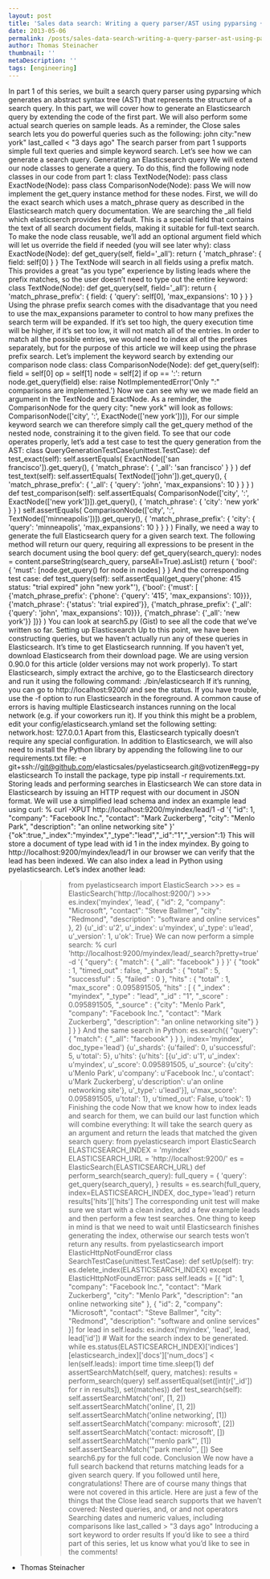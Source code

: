 ```yaml
---
layout: post
title: 'Sales data search: Writing a query parser/AST using pyparsing + Elasticsearch (part 2)'
date: 2013-05-06
permalink: /posts/sales-data-search-writing-a-query-parser-ast-using-part-2
author: Thomas Steinacher
thumbnail: ''
metaDescription: ''
tags: [engineering]
---
```


In part 1 of this series, we built a search query parser using pyparsing which generates an abstract syntax tree (AST) that represents the structure of a search query. In this part, we will cover how to generate an Elasticsearch query by extending the code of the first part. We will also perform some actual search queries on sample leads.
As a reminder, the Close sales search lets you do powerful queries such as the following:
john city:"new york" last_called < "3 days ago"
The search parser from part 1 supports simple full text queries and simple keyword search. Let’s see how we can generate a search query.
Generating an Elasticsearch query
We will extend our node classes to generate a query. To do this, find the following node classes in our code from part 1:
class TextNode(Node): pass class ExactNode(Node): pass class ComparisonNode(Node): pass
We will now implement the get_query instance method for these nodes. First, we will do the exact search which uses a match_phrase query as described in the Elasticsearch match query documentation. We are searching the \_all field which elasticserch provides by default. This is a special field that contains the text of all search document fields, making it suitable for full-text search. To make the node class reusable, we’ll add an optional argument field which will let us override the field if needed (you will see later why):
class ExactNode(Node): def get_query(self, field='\_all'): return { 'match_phrase': { field: self[0] } }
The TextNode will search in all fields using a prefix match. This provides a great “as you type” experience by listing leads where the prefix matches, so the user doesn’t need to type out the entire keyword:
class TextNode(Node): def get_query(self, field='\_all'): return { 'match_phrase_prefix': { field: { 'query': self[0], 'max_expansions': 10 } } }
Using the phrase prefix search comes with the disadvantage that you need to use the max_expansions parameter to control to how many prefixes the search term will be expanded. If it’s set too high, the query execution time will be higher, if it’s set too low, it will not match all of the entries. In order to match all the possible entries, we would need to index all of the prefixes separately, but for the purpose of this article we will keep using the phrase prefix search.
Let’s implement the keyword search by extending our comparison node class:
class ComparisonNode(Node): def get_query(self): field = self[0] op = self[1] node = self[2] if op == ':': return node.get_query(field) else: raise NotImplementedError('Only ":" comparisons are implemented.')
Now we can see why we we made field an argument in the TextNode and ExactNode. As a reminder, the ComparisonNode for the query city: "new york" will look as follows:
ComparisonNode(['city', ':', ExactNode(['new york'])]),
For our simple keyword search we can therefore simply call the get_query method of the nested node, constraining it to the given field.
To see that our code operates properly, let’s add a test case to test the query generation from the AST:
class QueryGenerationTestCase(unittest.TestCase): def test_exact(self): self.assertEquals( ExactNode(['san francisco']).get_query(), { 'match_phrase': { '\_all': 'san francisco' } } ) def test_text(self): self.assertEquals( TextNode(['john']).get_query(), { 'match_phrase_prefix': { '\_all': { 'query': 'john', 'max_expansions': 10 } } } ) def test_comparison(self): self.assertEquals( ComparisonNode(['city', ':', ExactNode(['new york'])]).get_query(), { 'match_phrase': { 'city': 'new york' } } ) self.assertEquals( ComparisonNode(['city', ':', TextNode(['minneapolis'])]).get_query(), { 'match_phrase_prefix': { 'city': { 'query': 'minneapolis', 'max_expansions': 10 } } } )
Finally, we need a way to generate the full Elasticsearch query for a given search text. The following method will return our query, requiring all expressions to be present in the search document using the bool query:
def get_query(search_query): nodes = content.parseString(search_query, parseAll=True).asList() return { 'bool': { 'must': [node.get_query() for node in nodes] } }
And the corresponding test case:
def test_query(self): self.assertEqual(get_query('phone: 415 status: "trial expired" john "new york"'), {'bool': {'must': [ {'match_phrase_prefix': {'phone': {'query': '415', 'max_expansions': 10}}}, {'match_phrase': {'status': 'trial expired'}}, {'match_phrase_prefix': {'_all': {'query': 'john', 'max_expansions': 10}}}, {'match_phrase': {'_all': 'new york'}} ]}} )
You can look at search5.py (Gist) to see all the code that we’ve written so far.
Setting up Elasticsearch
Up to this point, we have been constructing queries, but we haven’t actually run any of these queries in Elasticsearch. It’s time to get Elasticsearch runnning. If you haven’t yet, download Elasticsearch from their download page. We are using version 0.90.0 for this article (older versions may not work properly).
To start Elasticsearch, simply extract the archive, go to the Elasticsearch directory and run it using the following command:
./bin/elasticsearch
If it’s running, you can go to http://localhost:9200/ and see the status. If you have trouble, use the -f option to run Elasticsearch in the foreground.
A common cause of errors is having multiple Elasticsearch instances running on the local network (e.g. if your coworkers run it). If you think this might be a problem, edit your config/elasticsearch.ymland set the following setting:
network.host: 127.0.0.1
Apart from this, Elasticsearch typically doesn’t require any special configuration.
In addition to Elasticsearch, we will also need to install the Python library by appending the following line to our requirements.txt file:
-e git+ssh://git@github.com/elasticsales/pyelasticsearch.git@votizen#egg=pyelasticsearch
To install the package, type pip install -r requirements.txt.
Storing leads and performing searches in Elasticsearch
We can store data in Elasticsearch by issuing an HTTP request with our document in JSON format. We will use a simplified lead schema and index an example lead using curl:
% curl -XPUT http://localhost:9200/myindex/lead/1 -d '{ "id": 1, "company": "Facebook Inc.", "contact": "Mark Zuckerberg", "city": "Menlo Park", "description": "an online networking site" }' {"ok":true,"\_index":"myindex","\_type":"lead","\_id":"1","\_version":1}
This will store a document of type lead with id 1 in the index myindex. By going to http://localhost:9200/myindex/lead/1 in our browser we can verify that the lead has been indexed.
We can also index a lead in Python using pyelasticsearch. Let’s index another lead:

> > > from pyelasticsearch import ElasticSearch >>> es = ElasticSearch('http://localhost:9200/') >>> es.index('myindex', 'lead', { "id": 2, "company": "Microsoft", "contact": "Steve Ballmer", "city": "Redmond", "description": "software and online services" }, 2) {u'\_id': u'2', u'\_index': u'myindex', u'\_type': u'lead', u'\_version': 1, u'ok': True}
> > > We can now perform a simple search:
> > > % curl 'http://localhost:9200/myindex/lead/\_search?pretty=true' -d '{ "query": { "match": { "\_all": "facebook" } } }' { "took" : 1, "timed_out" : false, "\_shards" : { "total" : 5, "successful" : 5, "failed" : 0 }, "hits" : { "total" : 1, "max_score" : 0.095891505, "hits" : [ { "_index" : "myindex", "_type" : "lead", "_id" : "1", "_score" : 0.095891505, "_source" : {"city": "Menlo Park", "company": "Facebook Inc.", "contact": "Mark Zuckerberg", "description": "an online networking site"} } ] } }
> > > And the same search in Python:
> > > es.search({ "query": { "match": { "\_all": "facebook" } } }, index='myindex', doc_type='lead') {u'\_shards': {u'failed': 0, u'successful': 5, u'total': 5}, u'hits': {u'hits': [{u'_id': u'1', u'_index': u'myindex', u'_score': 0.095891505, u'_source': {u'city': u'Menlo Park', u'company': u'Facebook Inc.', u'contact': u'Mark Zuckerberg', u'description': u'an online networking site'}, u'_type': u'lead'}], u'max_score': 0.095891505, u'total': 1}, u'timed_out': False, u'took': 1}
> > > Finishing the code
> > > Now that we know how to index leads and search for them, we can build our last function which will combine everything: It will take the search query as an argument and return the leads that matched the given search query:
> > > from pyelasticsearch import ElasticSearch ELASTICSEARCH_INDEX = 'myindex' ELASTICSEARCH_URL = 'http://localhost:9200/' es = ElasticSearch(ELASTICSEARCH_URL) def perform_search(search_query): full_query = { 'query': get_query(search_query), } results = es.search(full_query, index=ELASTICSEARCH_INDEX, doc_type='lead') return results['hits']['hits']
> > > The corresponding unit test will make sure we start with a clean index, add a few example leads and then perform a few test searches. One thing to keep in mind is that we need to wait until Elasticsearch finishes generating the index, otherwise our search tests won’t return any results.
> > > from pyelasticsearch import ElasticHttpNotFoundError class SearchTestCase(unittest.TestCase): def setUp(self): try: es.delete_index(ELASTICSEARCH_INDEX) except ElasticHttpNotFoundError: pass self.leads = [{ "id": 1, "company": "Facebook Inc.", "contact": "Mark Zuckerberg", "city": "Menlo Park", "description": "an online networking site" }, { "id": 2, "company": "Microsoft", "contact": "Steve Ballmer", "city": "Redmond", "description": "software and online services" }] for lead in self.leads: es.index('myindex', 'lead', lead, lead['id']) # Wait for the search index to be generated. while es.status(ELASTICSEARCH_INDEX)['indices'][elasticsearch_index]['docs']['num_docs'] < len(self.leads): import time time.sleep(1) def assertSearchMatch(self, query, matches): results = perform_search(query) self.assertEqual(set([int(r['_id']) for r in results]), set(matches)) def test_search(self): self.assertSearchMatch('onl', [1, 2]) self.assertSearchMatch('online', [1, 2]) self.assertSearchMatch('online networking', [1]) self.assertSearchMatch('company: microsoft', [2]) self.assertSearchMatch('contact: microsoft', []) self.assertSearchMatch('"menlo park"', [1]) self.assertSearchMatch('"park menlo"', [])
> > > See search6.py for the full code.
> > > Conclusion
> > > We now have a full search backend that returns matching leads for a given search query. If you followed until here, congratulations!
> > > There are of course many things that were not covered in this article. Here are just a few of the things that the Close lead search supports that we haven’t covered:
> > > Nested queries, and, or and not operators
> > > Searching dates and numeric values, including comparisons like last_called > "3 days ago"
> > > Introducing a sort keyword to order results
> > > If you’d like to see a third part of this series, let us know what you’d like to see in the comments!

- Thomas Steinacher
